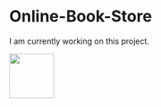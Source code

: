 # Online-Book-Store

I am currently working on this project.

<img src="https://media.giphy.com/media/MasfNVDb2lkeB44QIC/giphy.gif" height=80 width=80>
